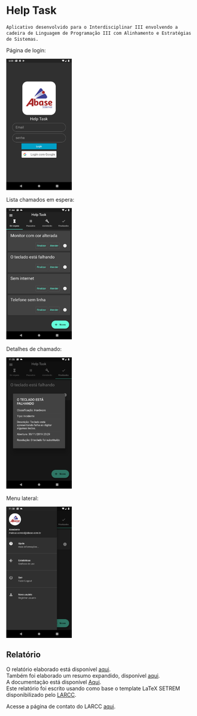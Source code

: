 # Help Task
	Aplicativo desenvolvido para o Interdisciplinar III envolvendo a cadeira de Linguagem de Programação III com Alinhamento e Estratégias de Sistemas.


Página de login:

<img src="https://github.com/mateusconrad/helptask/blob/master/relatorio/imagens/screenshots/1_login.png" height=350> 

Lista chamados em espera: <br />

<img src="https://github.com/mateusconrad/helptask/blob/master/relatorio/imagens/screenshots/2_em_espera.png" height=350> 

Detalhes de chamado: <br />

<img src="https://github.com/mateusconrad/helptask/blob/master/relatorio/imagens/screenshots/detalhes.png" height=350> 

Menu lateral: <br />

<img src="https://github.com/mateusconrad/helptask/blob/master/relatorio/imagens/screenshots/6_drawer.png" height=350> 


## Relatório

O relatório elaborado está disponível [aqui](https://github.com/mateusconrad/helptask/blob/master/relatorio/Relatório.pdf). <br />
Também foi elaborado um resumo expandido, disponível [aqui](https://github.com/mateusconrad/helptask/blob/master/relatorio/ResumoExpandido.pdf). <br />
A documentação está disponível [Aqui](https://github.com/mateusconrad/helptask/blob/master/relatorio/DocumentaçãoHelpTask.pdf). <br />
Este relatório foi escrito usando como base o template LaTeX SETREM disponibilizado pelo [LARCC](http://larcc.setrem.com.br/). <br />

Acesse a página de contato do LARCC [aqui](http://larcc.setrem.com.br/en/contact/).



